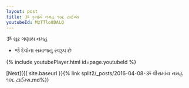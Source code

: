 ```yaml
---
layout: post
title: ૐ કૃતાંયે નમહ ૧૦૮ ટાઈમ્સ
youtubeId: MzTTlo8DALQ
---
```

 
 
 ૐ સૂર ગણાય નમહ  
 
 -  જે દેવોના સમાજનું સ્વરૂપ છે 
 
  
 
  
 
 
 
 
 
 


{% include youtubePlayer.html id=page.youtubeId %}
 
[Next]({{ site.baseurl }}{% link  split2/_posts/2016-04-08-ૐ વીરામાંય નમહ ૧૦૮ ટાઈમ્સ.md%})
 
